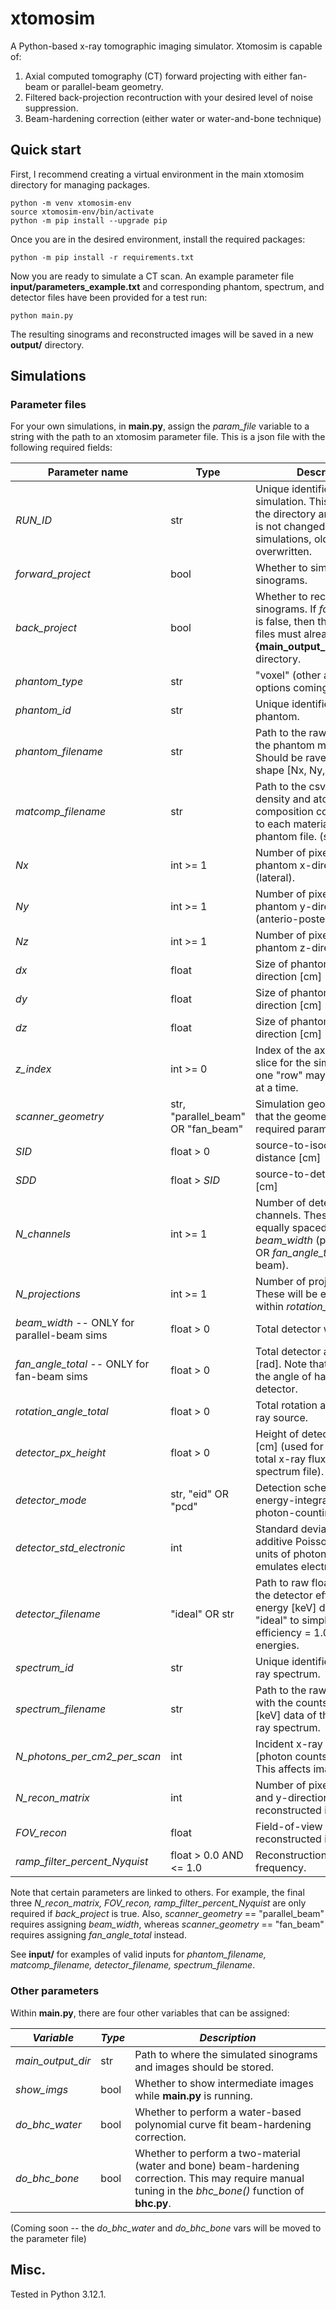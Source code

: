 # xtomosim

A Python-based x-ray tomographic imaging simulator. Xtomosim is capable of:

1. Axial computed tomography (CT) forward projecting with either fan-beam or parallel-beam geometry.
2. Filtered back-projection recontruction with your desired level of noise suppression.
3. Beam-hardening correction (either water or water-and-bone technique)


## Quick start

First, I recommend creating a virtual environment in the main xtomosim directory
for managing packages. 

```
python -m venv xtomosim-env
source xtomosim-env/bin/activate
python -m pip install --upgrade pip
```

Once you are in the desired environment, install the required packages:
```
python -m pip install -r requirements.txt
```

Now you are ready to simulate a CT scan. An example parameter file **input/parameters_example.txt**
and corresponding phantom, spectrum, and detector files have been provided for a test run:
```
python main.py
```
The resulting sinograms and reconstructed images will be saved in a new **output/** directory.
 
 
 
## Simulations

### Parameter files
 
For your own simulations, in **main.py**, assign the *param_file* variable to 
a string with the path to an xtomosim parameter file. This is a json file with 
the following required fields:

| **Parameter name** | **Type** | **Description** |
| ---------------- | --------| ----- |
| *RUN_ID* | str | Unique identifier for the simulation. This will become the directory any outputs. If it is not changed for different simulations, old data will be overwritten. |
| *forward_project* | bool | Whether to simulate sinograms. |
| *back_project* | bool | Whether to reconstruct sinograms. If *forward_project* is false, then the sinogram files must already exist in the **{main_output_dir}/{RUN_ID}/** directory.
| *phantom_type* | str | "voxel" (other analytical options coming soon) |
| *phantom_id* | str | Unique identifier for the phantom. | 
| *phantom_filename* | str | Path to the raw uint8 file with the phantom material indices. Should be raveled from the shape [Nx, Ny, Nz]. |
| *matcomp_filename* | str | Path to the csv file with the density and atomic composition corresponding to each material index in the phantom file. (see example) |
| *Nx* | int >= 1 | Number of pixels in the phantom x-direction (lateral). |
| *Ny* | int >= 1| Number of pixels in the phantom y-direction (anterio-posterior). |
| *Nz* | int >= 1| Number of pixels in the phantom z-direction (axial). |
| *dx* | float | Size of phantom pixels in x-direction [cm] |
| *dy* | float | Size of phantom pixels in y-direction [cm] |
| *dz* | float | Size of phantom pixels in z-direction [cm] |
| *z_index* | int >= 0 | Index of the axial phantom slice for the simulation. Only one "row" may be simulated at a time. |
| *scanner_geometry* | str, "parallel_beam" OR "fan_beam" | Simulation geometry. Note that the geometry affects required params below. |
| *SID* | float > 0 | source-to-isocenter distance [cm] |
| *SDD* | float > *SID* | source-to-detector distance [cm] |
| *N_channels* | int >= 1 | Number of detector channels. These will be equally spaced within *beam_width* (parallel beam) OR *fan_angle_total* (fan beam). |
| *N_projections* | int >= 1| Number of projection views. These will be equally spaced within *rotation_angle_total*. |
| *beam_width* -- ONLY for parallel-beam sims | float > 0 | Total detector width [cm]. |
| *fan_angle_total* -- ONLY for fan-beam sims | float > 0 | Total detector arc angle [rad]. Note that this is NOT the angle of half the detector. |
| *rotation_angle_total* | float > 0 | Total rotation angle of the x-ray source. |
| *detector_px_height* | float > 0 | Height of detector pixels [cm] (used for determining total x-ray flux from the spectrum file). |
| *detector_mode* | str, "eid" OR "pcd" | Detection scheme, either energy-integrating or photon-counting. |
| *detector_std_electronic* | int | Standard deviation of additive Poisson noise in units of photon counts. This emulates electronic noise. |
| *detector_filename* | "ideal" OR str | Path to raw float32 file with the detector efficiency-vs-energy [keV] data. Set to "ideal" to simply use efficiency = 1.0 for all energies. |
| *spectrum_id* | str | Unique identifier for the x-ray spectrum. |
| *spectrum_filename* | str | Path to the raw float32 file with the counts-vs-energy [keV] data of the incident x-ray spectrum. |
| *N_photons_per_cm2_per_scan* | int | Incident x-ray spectrum flux [photon counts per cm^2]. This affects image noise. |
| *N_recon_matrix* | int | Number of pixels in the x- and y-direction of the reconstructed image. |
| *FOV_recon* | float | Field-of-view of the reconstructed image [cm]. |
| *ramp_filter_percent_Nyquist* | float > 0.0 AND <= 1.0 | Reconstruction filter cutoff frequency. |
    
Note that certain parameters are linked to others. For example, the final three 
*N_recon_matrix, FOV_recon, ramp_filter_percent_Nyquist* are only required if *back_project* is true.
Also, *scanner_geometry* == "parallel_beam" requires assigning *beam_width*,
whereas *scanner_geometry* == "fan_beam" requires assigning *fan_angle_total* instead.
 
See **input/** for examples of valid inputs for *phantom_filename, matcomp_filename, detector_filename, spectrum_filename*.
 
 
 
### Other parameters

Within **main.py**, there are four other variables that can be assigned:

| *Variable* | *Type* |*Description* |
| -----------| ------ | ------------ |
| *main_output_dir* | str | Path to where the simulated sinograms and images should be stored. |
| *show_imgs* | bool | Whether to show intermediate images while **main.py** is running. |
| *do_bhc_water* | bool | Whether to perform a water-based polynomial curve fit beam-hardening correction. |
| *do_bhc_bone* | bool | Whether to perform a two-material (water and bone) beam-hardening correction. This may require manual tuning in the *bhc_bone()* function of **bhc.py**. |

(Coming soon -- the *do_bhc_water* and *do_bhc_bone* vars will be moved to the parameter file)



## Misc.

Tested in Python 3.12.1.
















